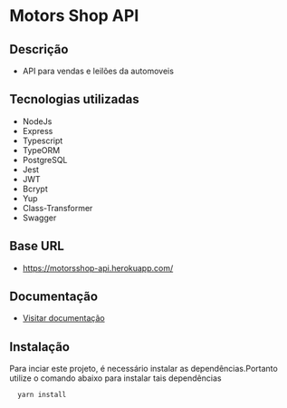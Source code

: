 # Motors Shop API

## Descrição
- API para vendas e leilões da automoveis

## Tecnologias utilizadas
- NodeJs
- Express
- Typescript
- TypeORM
- PostgreSQL
- Jest
- JWT
- Bcrypt
- Yup
- Class-Transformer
- Swagger

## Base URL
- https://motorsshop-api.herokuapp.com/

## Documentação
- <a href="https://motorsshop-api.herokuapp.com/doc/" target="_blank">Visitar documentação<a/>

## Instalação

  Para inciar este projeto, é necessário instalar as dependências.Portanto utilize o comando abaixo para instalar tais dependências
  
  ```bash
    yarn install
  ```
